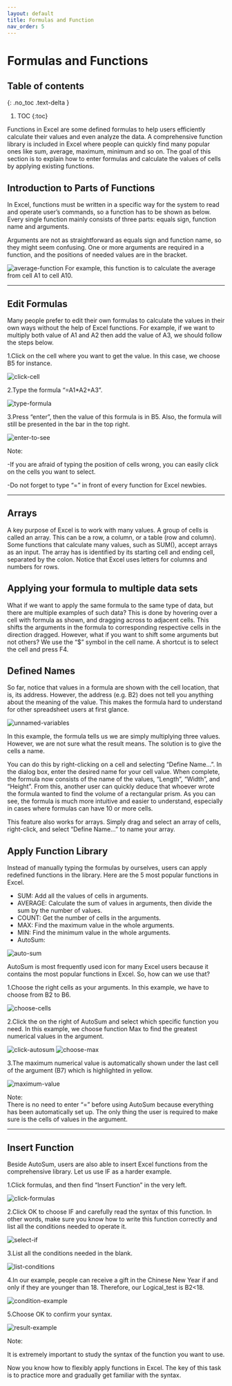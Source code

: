 ```yaml
---
layout: default
title: Formulas and Function
nav_order: 5
---
```



# Formulas and Functions

## Table of contents
{: .no_toc .text-delta }

1. TOC
{:toc}


Functions in Excel are some defined formulas to help users efficiently calculate their values and even analyze the data. A comprehensive function library is included in Excel where people can quickly find many popular ones like sum, average, maximum, minimum and so on. The goal of this section is to explain how to enter formulas and calculate the values of cells by applying existing functions.  


## Introduction to Parts of Functions

In Excel, functions must be written in a specific way for the system to read and operate user’s commands, so a function has to be shown as below. Every single function mainly consists of three parts: equals sign, function name and arguments.

Arguments are not as straightforward as equals sign and function name, so they might seem confusing. One or more arguments are required in a function, and the positions of needed values are in the bracket.

![average-function](https://github.com/hannah019/excel-instructions/blob/gh-pages/assets/images/functions-image1.png?raw=true)
 For example, this function is to calculate the average from cell A1 to cell A10.

---

## Edit Formulas

Many people prefer to edit their own formulas to calculate the values in their own ways without the help of Excel functions. For example, if we want to multiply both value of A1 and A2 then add the value of A3, we should follow the steps below.

1.Click on the cell where you want to get the value. In this case, we choose B5 for instance. 

![click-cell](https://github.com/hannah019/excel-instructions/blob/gh-pages/assets/images/functions-image2.png?raw=true)

2.Type the formula “=A1*A2+A3”. 

![type-formula](https://github.com/hannah019/excel-instructions/blob/gh-pages/assets/images/functions-image3.png?raw=true)

3.Press “enter”, then the value of this formula is in B5. Also, the formula will still be presented in the bar in the top right. 

![enter-to-see](https://github.com/hannah019/excel-instructions/blob/gh-pages/assets/images/functions-image4.png?raw=true)

Note: 

  -If you are afraid of typing the position of cells wrong, you can easily click on the cells you want to select. 
  
  -Do not forget to type “=” in front of every function for Excel newbies.    

---

## Arrays

A key purpose of Excel is to work with many values. A group of cells is called an array. This can be a row, a column, or a table (row and column). Some functions that calculate many values, such as SUM(), accept arrays as an input. The array has is identified by its starting cell and ending cell, separated by the colon. Notice that Excel uses letters for columns and numbers for rows.

## Applying your formula to multiple data sets

What if we want to apply the same formula to the same type of data, but there are multiple examples of such data? This is done by hovering over a cell with formula as shown, and dragging across to adjacent cells. This shifts the arguments in the formula to corresponding respective cells in the direction dragged. However, what if you want to shift some arguments but not others? We use the “$” symbol in the cell name. A shortcut is to select the cell and press F4.

## Defined Names

So far, notice that values in a formula are shown with the cell location, that is, its address. However, the address (e.g. B2) does not tell you anything about the meaning of the value. This makes the formula hard to understand for other spreadsheet users at first glance. 

![unnamed-variables](https://github.com/hannah019/excel-instructions/blob/gh-pages/assets/images/defined-names-1.png?raw=true)

In this example, the formula tells us we are simply multiplying three values. However, we are not sure what the result means.
The solution is to give the cells a name.

You can do this by right-clicking on a cell and selecting “Define Name…”. In the dialog box, enter the desired name for your cell value. When complete, the formula now consists of the name of the values, “Length”, “Width”, and “Height”. From this, another user can quickly deduce that whoever wrote the formula wanted to find the volume of a rectangular prism. As you can see, the formula is much more intuitive and easier to understand, especially in cases where formulas can have 10 or more cells. 

This feature also works for arrays. Simply drag and select an array of cells, right-click, and select “Define Name…” to name your array.


## Apply Function Library

Instead of manually typing the formulas by ourselves, users can apply redefined functions in the library. Here are the 5 most popular functions in Excel. 

  - SUM: Add all the values of cells in arguments. 
  - AVERAGE: Calculate the sum of values in arguments, then divide the sum by the number of values. 
  - COUNT: Get the number of cells in the arguments. 
  - MAX: Find the maximum value in the whole arguments. 
  - MIN: Find the minimum value in the whole arguments.    
  - AutoSum:

![auto-sum](https://github.com/hannah019/excel-instructions/blob/gh-pages/assets/images/functions-image5.png?raw=true)

  AutoSum is most frequently used icon for many Excel users because it contains the most popular functions in Excel. So, how can we use that? 
  
  1.Choose the right cells as your arguments. In this example, we have to choose from B2 to B6. 
  
  ![choose-cells](https://github.com/hannah019/excel-instructions/blob/gh-pages/assets/images/functions-image6.png?raw=true)

  2.Click the  on the right of AutoSum and select which specific function you need. In this example, we choose function Max to find the greatest numerical values       in the argument. 
  
![click-autosum](https://github.com/hannah019/excel-instructions/blob/gh-pages/assets/images/functions-image7.png?raw=true)
 ![choose-max](https://github.com/hannah019/excel-instructions/blob/gh-pages/assets/images/functions-image8.png?raw=true)

  3.The maximum numerical value is automatically shown under the last cell of the argument (B7) which is highlighted in yellow. 
  
  ![maximum-value](https://github.com/hannah019/excel-instructions/blob/gh-pages/assets/images/functions-image9.png?raw=true)

  Note:  
    There is no need to enter “=” before using AutoSum because everything has been automatically set up. The only thing the user is required to make sure is the       cells of values in the argument. 
    
  

---

## Insert Function

Beside AutoSum, users are also able to insert Excel functions from the comprehensive library. Let us use IF as a harder example. 

1.Click formulas, and then find “Insert Function” in the very left.  

 ![click-formulas](https://github.com/hannah019/excel-instructions/blob/gh-pages/assets/images/functions-image10.png?raw=true)

2.Click OK to choose IF and carefully read the syntax of this function. In other words, make sure you know how to write this function correctly and list all the conditions needed to operate it.    

  ![select-if](https://github.com/hannah019/excel-instructions/blob/gh-pages/assets/images/functions-image-11.png?raw=true)

3.List all the conditions needed in the blank. 

  ![list-conditions](https://github.com/hannah019/excel-instructions/blob/gh-pages/assets/images/functions-image-12.png?raw=true)

4.In our example, people can receive a gift in the Chinese New Year if and only if they are younger than 18. Therefore, our Logical_test is B2<18.  

  ![condition-example](https://github.com/hannah019/excel-instructions/blob/gh-pages/assets/images/functions-image-13.png?raw=true)

5.Choose OK to confirm your syntax. 

 ![result-example](https://github.com/hannah019/excel-instructions/blob/gh-pages/assets/images/functions-image-14.png?raw=true)

Note:

It is extremely important to study the syntax of the function you want to use. 
  
Now you know how to flexibly apply functions in Excel. The key of this task is to practice more and gradually get familiar with the syntax.  

